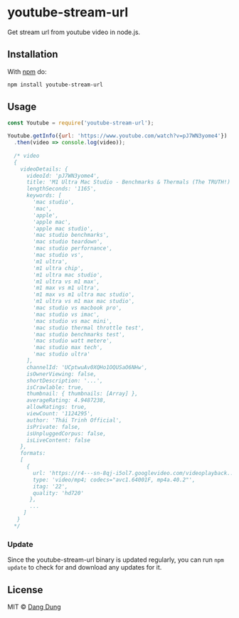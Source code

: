 # youtube-stream-url

Get stream url from youtube video in node.js.

## Installation

With [npm](https://www.npmjs.com/) do:

``` sh
npm install youtube-stream-url
```

## Usage

``` js
const Youtube = require('youtube-stream-url');

Youtube.getInfo({url: 'https://www.youtube.com/watch?v=pJ7WN3yome4'})
  .then(video => console.log(video));
  
  /* video
  { 
    videoDetails: {
      videoId: 'pJ7WN3yome4',
      title: 'M1 Ultra Mac Studio - Benchmarks & Thermals (The TRUTH!)',
      lengthSeconds: '1165',
      keywords: [
        'mac studio',
        'mac',
        'apple',
        'apple mac',
        'apple mac studio',
        'mac studio benchmarks',
        'mac studio teardown',
        'mac studio perfornance',
        'mac studio vs',
        'm1 ultra',
        'm1 ultra chip',
        'm1 ultra mac studio',
        'm1 ultra vs m1 max',
        'm1 max vs m1 ultra',
        'm1 max vs m1 ultra mac studio',
        'm1 ultra vs m1 max mac studio',
        'mac studio vs macbook pro',
        'mac studio vs imac',
        'mac studio vs mac mini',
        'mac studio thermal throttle test',
        'mac studio benchmarks test',
        'mac studio watt metere',
        'mac studio max tech',
        'mac studio ultra'
      ],
      channelId: 'UCptwuAv0XQHo1OQUSaO6NHw',
      isOwnerViewing: false,
      shortDescription: '...',
      isCrawlable: true,
      thumbnail: { thumbnails: [Array] },
      averageRating: 4.9487238,
      allowRatings: true,
      viewCount: '1124295',
      author: 'Thái Trinh Official',
      isPrivate: false,
      isUnpluggedCorpus: false,
      isLiveContent: false
    },
    formats: 
    [
      {
        url: 'https://r4---sn-8qj-i5ol7.googlevideo.com/videoplayback...',
        type: 'video/mp4; codecs="avc1.64001F, mp4a.40.2"',
        itag: '22',
        quality: 'hd720'
       },
       ...
     ]
   }
  */
```
### Update			
Since the youtube-stream-url binary is updated regularly, you can run `npm update` to check for and download any updates for it.		

## License

MIT © [Dang Dung](https://github.com/dangdungcntt)
